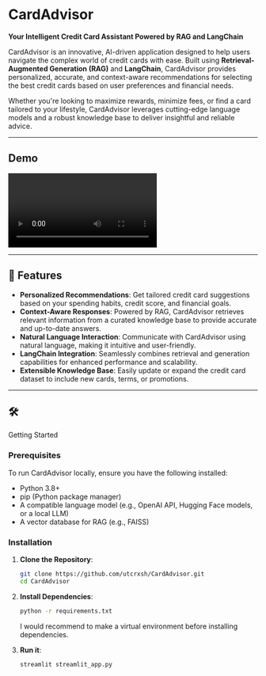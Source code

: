 # CardAdvisor

**Your Intelligent Credit Card Assistant Powered by RAG and LangChain**

CardAdvisor is an innovative, AI-driven application designed to help users navigate the complex world of credit cards with ease. Built using **Retrieval-Augmented Generation (RAG)** and **LangChain**, CardAdvisor provides personalized, accurate, and context-aware recommendations for selecting the best credit cards based on user preferences and financial needs.

Whether you're looking to maximize rewards, minimize fees, or find a card tailored to your lifestyle, CardAdvisor leverages cutting-edge language models and a robust knowledge base to deliver insightful and reliable advice.


---

## Demo
![Demo](demo.mp4)

---

## 🌟 Features

- **Personalized Recommendations**: Get tailored credit card suggestions based on your spending habits, credit score, and financial goals.
- **Context-Aware Responses**: Powered by RAG, CardAdvisor retrieves relevant information from a curated knowledge base to provide accurate and up-to-date answers.
- **Natural Language Interaction**: Communicate with CardAdvisor using natural language, making it intuitive and user-friendly.
- **LangChain Integration**: Seamlessly combines retrieval and generation capabilities for enhanced performance and scalability.
- **Extensible Knowledge Base**: Easily update or expand the credit card dataset to include new cards, terms, or promotions.

---

## 🛠️
Getting Started

### Prerequisites

To run CardAdvisor locally, ensure you have the following installed:

- Python 3.8+
- pip (Python package manager)
- A compatible language model (e.g., OpenAI API, Hugging Face models, or a local LLM)
- A vector database for RAG (e.g., FAISS)

### Installation

1. **Clone the Repository**:
   ```bash
   git clone https://github.com/utcrxsh/CardAdvisor.git
   cd CardAdvisor
   ```
   
2. **Install Dependencies**:
   ```bash
   python -r requirements.txt
   ```
   I would recommend to make a virtual environment before installing dependencies.

   
1. **Run it**:
   ```bash
   streamlit streamlit_app.py
   ```
